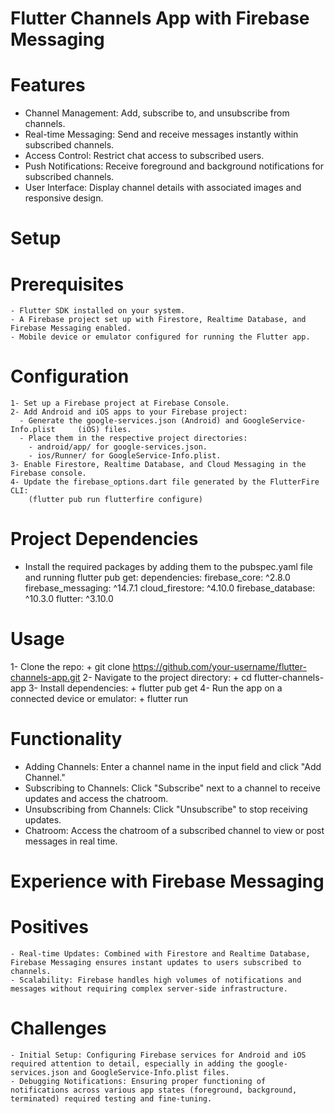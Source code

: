 # Flutter Channels App with Firebase Messaging

# Features
  - Channel Management: Add, subscribe to, and unsubscribe from channels.
  - Real-time Messaging: Send and receive messages instantly within subscribed channels.
  - Access Control: Restrict chat access to subscribed users.
  - Push Notifications: Receive foreground and background notifications for subscribed channels.
  - User Interface: Display channel details with associated images and responsive design.

# Setup
  # Prerequisites
    - Flutter SDK installed on your system.
    - A Firebase project set up with Firestore, Realtime Database, and Firebase Messaging enabled.
    - Mobile device or emulator configured for running the Flutter app.
  # Configuration
    1- Set up a Firebase project at Firebase Console.
    2- Add Android and iOS apps to your Firebase project:
      - Generate the google-services.json (Android) and GoogleService-Info.plist     (iOS) files.
      - Place them in the respective project directories:
        - android/app/ for google-services.json.
        - ios/Runner/ for GoogleService-Info.plist.
    3- Enable Firestore, Realtime Database, and Cloud Messaging in the Firebase console.
    4- Update the firebase_options.dart file generated by the FlutterFire CLI:
        (flutter pub run flutterfire configure)
# Project Dependencies
  - Install the required packages by adding them to the pubspec.yaml file and running flutter pub get:
    dependencies:
          firebase_core: ^2.8.0
          firebase_messaging: ^14.7.1
          cloud_firestore: ^4.10.0
          firebase_database: ^10.3.0
          flutter: ^3.10.0
# Usage
  1- Clone the repo:
      + git clone https://github.com/your-username/flutter-channels-app.git
  2- Navigate to the project directory:
      + cd flutter-channels-app
  3- Install dependencies:
      + flutter pub get
  4- Run the app on a connected device or emulator:
      + flutter run
# Functionality
  - Adding Channels: Enter a channel name in the input field and click "Add Channel."
  - Subscribing to Channels: Click "Subscribe" next to a channel to receive updates and access the chatroom.
  - Unsubscribing from Channels: Click "Unsubscribe" to stop receiving updates.
  - Chatroom: Access the chatroom of a subscribed channel to view or post messages in real time.

# Experience with Firebase Messaging
  # Positives
    - Real-time Updates: Combined with Firestore and Realtime Database, Firebase Messaging ensures instant updates to users subscribed to channels.
    - Scalability: Firebase handles high volumes of notifications and messages without requiring complex server-side infrastructure.
  # Challenges
    - Initial Setup: Configuring Firebase services for Android and iOS required attention to detail, especially in adding the google-services.json and GoogleService-Info.plist files.
    - Debugging Notifications: Ensuring proper functioning of notifications across various app states (foreground, background, terminated) required testing and fine-tuning.
